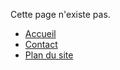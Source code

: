 Cette page n'existe pas.

* [Accueil](index.html)
* [Contact](contact.html)
* [Plan du site](plan-site.html)